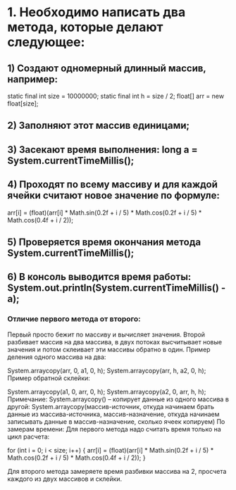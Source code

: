 # 1. Необходимо написать два метода, которые делают следующее:  


## 1) Создают одномерный длинный массив, например: 

static final int size = 10000000;
static final int h = size / 2;
float[] arr = new float[size];

## 2) Заполняют этот массив единицами;
## 3) Засекают время выполнения: long a = System.currentTimeMillis();
## 4) Проходят по всему массиву и для каждой ячейки считают новое значение по формуле:
arr[i] = (float)(arr[i] * Math.sin(0.2f + i / 5) * Math.cos(0.2f + i / 5) * Math.cos(0.4f + i / 2));
## 5) Проверяется время окончания метода System.currentTimeMillis();
## 6) В консоль выводится время работы: System.out.println(System.currentTimeMillis() - a);
### Отличие первого метода от второго:
Первый просто бежит по массиву и вычисляет значения.
Второй разбивает массив на два массива, в двух потоках высчитывает новые значения и потом склеивает эти массивы обратно в один.
Пример деления одного массива на два:

System.arraycopy(arr, 0, a1, 0, h);
System.arraycopy(arr, h, a2, 0, h);
Пример обратной склейки:

System.arraycopy(a1, 0, arr, 0, h);
System.arraycopy(a2, 0, arr, h, h);
Примечание:
System.arraycopy() – копирует данные из одного массива в другой:
System.arraycopy(массив-источник, откуда начинаем брать данные из массива-источника, массив-назначение, откуда начинаем записывать данные в массив-назначение, сколько ячеек копируем)
По замерам времени:
Для первого метода надо считать время только на цикл расчета:

for (int i = 0; i < size; i++) {
arr[i] = (float)(arr[i] * Math.sin(0.2f + i / 5) * Math.cos(0.2f + i / 5) * Math.cos(0.4f + i / 2));
}

Для второго метода замеряете время разбивки массива на 2, просчета каждого из двух массивов и склейки.